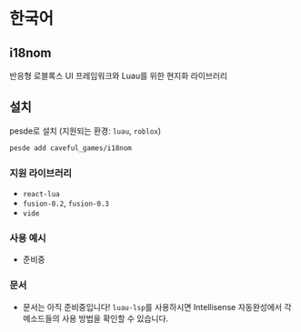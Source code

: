 # 한국어

## i18nom
반응형 로블록스 UI 프레임워크와 Luau를 위한 현지화 라이브러리

## 설치
pesde로 설치 (지원되는 환경: `luau`, `roblox`)
```sh
pesde add caveful_games/i18nom
```

### 지원 라이브러리
- `react-lua`
- `fusion-0.2`, `fusion-0.3`
- `vide`

### 사용 예시
- 준비중

### 문서
- 문서는 아직 준비중입니다! `luau-lsp`를 사용하시면 Intellisense 자동완성에서 각 메소드들의 사용 방법을 확인할 수 있습니다.
